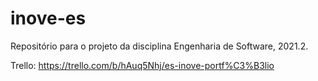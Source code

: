# inove-es
Repositório para o projeto da disciplina Engenharia de Software, 2021.2. 

Trello: https://trello.com/b/hAuq5Nhj/es-inove-portf%C3%B3lio